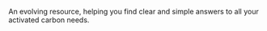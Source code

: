 
An evolving resource, helping you find clear and simple answers to all your activated carbon needs. 